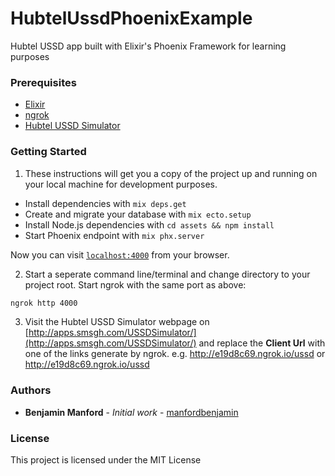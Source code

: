 # HubtelUssdPhoenixExample
Hubtel USSD app built with Elixir's Phoenix Framework for learning purposes 



### Prerequisites

* [Elixir](https://elixir-lang.org/)
* [ngrok](https://ngrok.com/)
* [Hubtel USSD Simulator](http://apps.smsgh.com/USSDSimulator/)



### Getting Started

1. These instructions will get you a copy of the project up and running on your local machine for development purposes.

  * Install dependencies with `mix deps.get`
  * Create and migrate your database with `mix ecto.setup`
  * Install Node.js dependencies with `cd assets && npm install`
  * Start Phoenix endpoint with `mix phx.server`

Now you can visit [`localhost:4000`](http://localhost:4000) from your browser.



2. Start a seperate command line/terminal and change directory to your project root. Start ngrok with the same port as above: 

```bash
ngrok http 4000
```


3. Visit the Hubtel USSD Simulator webpage on [http://apps.smsgh.com/USSDSimulator/](http://apps.smsgh.com/USSDSimulator/) and replace the **Client Url** with one of the links generate by ngrok. e.g. http://e19d8c69.ngrok.io/ussd or http://e19d8c69.ngrok.io/ussd


<!-- ### Ready to run in production?

[![Deploy](https://www.herokucdn.com/deploy/button.svg)](https://heroku.com/deploy)
 -->


### Authors

* **Benjamin Manford** - *Initial work* - [manfordbenjamin](https://github.com/manfordbenjamin)


### License

This project is licensed under the MIT License